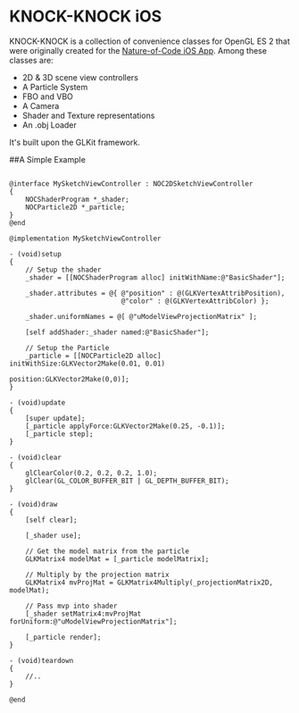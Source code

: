 KNOCK-KNOCK iOS
========

KNOCK-KNOCK is a collection of convenience classes for OpenGL ES 2 that were originally created for the [Nature-of-Code iOS App](https://github.com/wdlindmeier/Nature-Of-Code). Among these classes are:

* 2D & 3D scene view controllers
* A Particle System
* FBO and VBO
* A Camera
* Shader and Texture representations
* An .obj Loader

It's built upon the GLKit framework.

##A Simple Example

```objc

@interface MySketchViewController : NOC2DSketchViewController
{
    NOCShaderProgram *_shader;
    NOCParticle2D *_particle;
}
@end

@implementation MySketchViewController

- (void)setup
{
    // Setup the shader
    _shader = [[NOCShaderProgram alloc] initWithName:@"BasicShader"];
    
    _shader.attributes = @{ @"position" : @(GLKVertexAttribPosition), 
                            @"color" : @(GLKVertexAttribColor) };
                            
    _shader.uniformNames = @[ @"uModelViewProjectionMatrix" ];
    
    [self addShader:_shader named:@"BasicShader"];

    // Setup the Particle
    _particle = [[NOCParticle2D alloc] initWithSize:GLKVector2Make(0.01, 0.01)
                                           position:GLKVector2Make(0,0)];
}

- (void)update
{
    [super update];
    [_particle applyForce:GLKVector2Make(0.25, -0.1)];
    [_particle step];
}

- (void)clear
{
    glClearColor(0.2, 0.2, 0.2, 1.0);
    glClear(GL_COLOR_BUFFER_BIT | GL_DEPTH_BUFFER_BIT);
}

- (void)draw
{
    [self clear];
    
    [_shader use];

    // Get the model matrix from the particle
    GLKMatrix4 modelMat = [_particle modelMatrix];
    
    // Multiply by the projection matrix
    GLKMatrix4 mvProjMat = GLKMatrix4Multiply(_projectionMatrix2D, modelMat);
    
    // Pass mvp into shader
    [_shader setMatrix4:mvProjMat forUniform:@"uModelViewProjectionMatrix"];
    
    [_particle render];
}

- (void)teardown
{
    //..
}

@end


```
